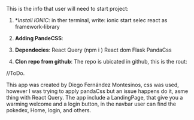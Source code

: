 This is the info that user will need to start project:

1. **Install IONIC*:
    in ther terminal, write: 
        ionic start <nameOfTheApp> 
        selec react as framework-library
    
2. **Adding PandeCSS**:

3. **Dependecies**:
    React Query (npm i )
    React dom
    Flask
    PandaCss

4. **Clon repo from github**:
    The repo is ubicated in github, this is the rout: 



//ToDo.

This app was created by Diego Fernández Montesinos, css was used, however I was trying to apply pandaCss but an issue happens do it, asme thing with React Query.
The app include a LandingPage, that give you a warming welcome and a login button, in the navbar user can find the pokedex, Home, login, and others.
    
